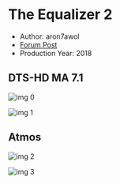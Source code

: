# The Equalizer 2

* Author: aron7awol
* [Forum Post](https://www.avsforum.com/threads/bass-eq-for-filtered-movies.2995212/post-57097358)
* Production Year: 2018

## DTS-HD MA 7.1

![img 0](https://i.imgur.com/GEMISGD.jpg)

![img 1](https://i.imgur.com/jFiJyqX.jpg)

## Atmos

![img 2](https://i.imgur.com/GEMISGD.jpg)

![img 3](https://i.imgur.com/jFiJyqX.jpg)

